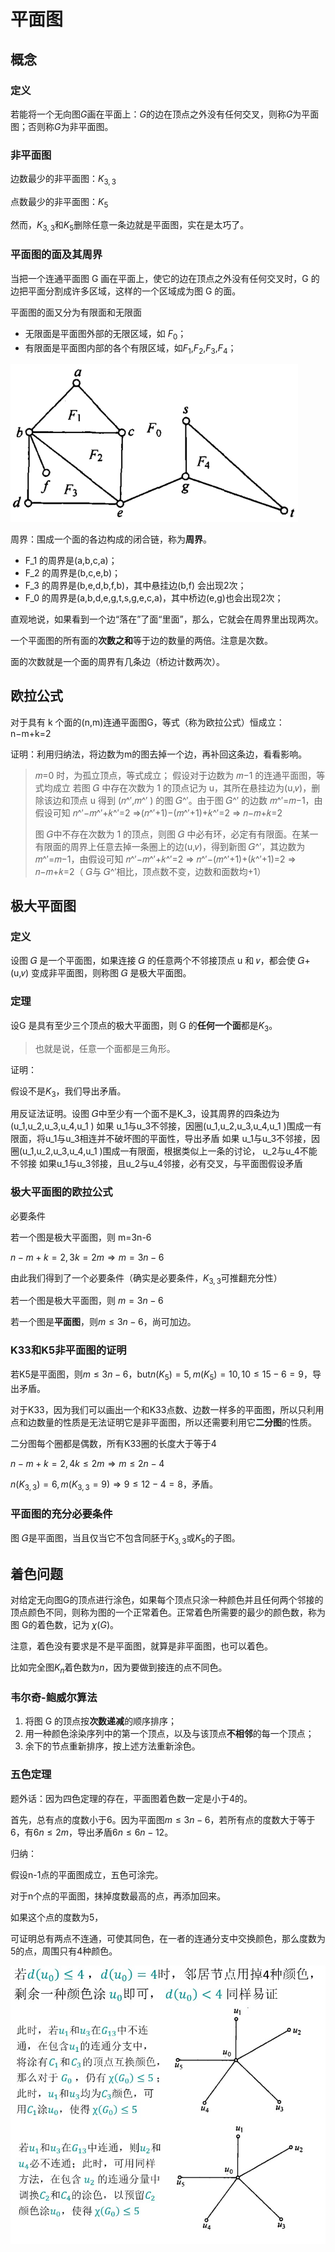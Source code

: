 # 平面图

## 概念

### 定义

若能将一个无向图$G$画在平面上：$G$的边在顶点之外没有任何交叉，则称$G$为平面图；否则称$G$为非平面图。

### 非平面图

边数最少的非平面图：$K_{3,3}$

点数最少的非平面图：$K_5$

然而，$K_{3,3}$和$K_5$删除任意一条边就是平面图，实在是太巧了。

### 平面图的面及其周界

当把一个连通平面图 G 画在平面上，使它的边在顶点之外没有任何交叉时，G 的边把平面分割成许多区域，这样的一个区域成为图 G 的面。

平面图的面又分为有限面和无限面

* 无限面是平面图外部的无限区域，如 $F_0$；
* 有限面是平面图内部的各个有限区域，如$F_1$,$F_2$,$F_3$,$F_4$；

<img src="/img/平面图的面.jpg" style="zoom:50%;" />

周界：围成一个面的各边构成的闭合链，称为**周界**。

* F_1 的周界是(a,b,c,a)；
* F_2 的周界是(b,c,e,b)；
* F_3 的周界是(b,e,d,b,f,b)，其中悬挂边(b,f)  会出现2次；
* F_0 的周界是(a,b,d,e,g,t,s,g,e,c,a)，其中桥边(e,g)也会出现2次；

直观地说，如果看到一个边“落在”了面“里面”，那么，它就会在周界里出现两次。

一个平面图的所有面的**次数之和**等于边的数量的两倍。注意是次数。

面的次数就是一个面的周界有几条边（桥边计数两次）。

## 欧拉公式

对于具有 k 个面的(n,m)连通平面图G，等式（称为欧拉公式）恒成立： n−m+k=2

证明：利用归纳法，将边数为m的图去掉一个边，再补回这条边，看看影响。

> 𝑚=0 时，为孤立顶点，等式成立；
> 假设对于边数为 𝑚−1 的连通平面图，等式均成立
> 若图 𝐺 中存在次数为 1 的顶点记为 u，其所在悬挂边为(u,𝑣)，删除该边和顶点 u 得到 (𝑛^′,𝑚^′ ) 的图 𝐺^′。由于图 𝐺^′ 的边数 𝑚^′=𝑚−1，由假设可知 𝑛^′−𝑚^′+𝑘^′=2 ⇒(𝑛^′+1)−(𝑚^′+1)+𝑘^′=2 ⇒ 𝑛−𝑚+𝑘=2
>
>
> 图 𝐺中不存在次数为 1 的顶点，则图 𝐺 中必有环，必定有有限面。在某一有限面的周界上任意去掉一条圈上的边(u,𝑣)，得到新图 𝐺^′，其边数为 𝑚^′=𝑚−1，由假设可知 𝑛^′−𝑚^′+𝑘^′=2  ⇒ 𝑛^′−(𝑚^′+1)+(𝑘^′+1)=2  ⇒ 𝑛−𝑚+𝑘=2（ 𝐺与 𝐺^′相比，顶点数不变，边数和面数均+1）

## 极大平面图

### 定义

设图 𝐺 是一个平面图，如果连接 𝐺 的任意两个不邻接顶点 u 和 𝑣，都会使 𝐺+(u,𝑣) 变成非平面图，则称图 𝐺 是极大平面图。

### 定理

设G 是具有至少三个顶点的极大平面图，则 G 的**任何一个面**都是$K_3$。

> 也就是说，任意一个面都是三角形。

证明：

假设不是$K_3$，我们导出矛盾。

用反证法证明。设图 𝐺中至少有一个面不是K_3，设其周界的四条边为(u_1,u_2,u_3,u_4,u_1 )
如果 u_1与u_3不邻接，因圈(u_1,u_2,u_3,u_4,u_1 )围成一有限面，将u_1与u_3相连并不破坏图的平面性，导出矛盾
如果 u_1与u_3不邻接，因圈(u_1,u_2,u_3,u_4,u_1 )围成一有限面，根据类似上一条的讨论， u_2与u_4不能不邻接
如果u_1与u_3邻接，且u_2与u_4邻接，必有交叉，与平面图假设矛盾

### 极大平面图的欧拉公式

必要条件

若一个图是极大平面图，则 m=3n-6

$n-m+k = 2, 3k=2m\Rightarrow m = 3n - 6$

由此我们得到了一个必要条件（确实是必要条件，$K_{3,3}$可推翻充分性）

若一个图是极大平面图，则 $m=3n-6$

若一个图是**平面图**，则$m \leq 3n-6$，尚可加边。

### K33和K5非平面图的证明

若K5是平面图，则$m\leq 3n-6$，but$n(K_5) = 5, m(K_5) = 10, 10 \leq 15-6=9$，导出矛盾。

对于K33，因为我们可以画出一个和K33点数、边数一样多的平面图，所以只利用点和边数量的性质是无法证明它是非平面图，所以还需要利用它**二分图**的性质。

二分图每个圈都是偶数，所有K33圈的长度大于等于4

$n-m+k = 2, 4k \leq 2m \Rightarrow m\leq 2n -4$

$n(K_{3,3}) = 6, m(K_{3,3} = 9) \Rightarrow 9 \leq 12-4 = 8$，矛盾。

### 平面图的充分必要条件

图 𝐺是平面图，当且仅当它不包含同胚于$K_{3,3}$或$K_5$的子图。

## 着色问题

对给定无向图G的顶点进行涂色，如果每个顶点只涂一种颜色并且任何两个邻接的顶点颜色不同，则称为图的一个正常着色。正常着色所需要的最少的颜色数，称为图 G的着色数，记为 $\chi(G)$。

注意，着色没有要求是不是平面图，就算是非平面图，也可以着色。

比如完全图$K_n$着色数为$n$，因为要做到接连的点不同色。

### 韦尔奇-鲍威尔算法

1. 将图 G 的顶点按**次数递减**的顺序排序；
2. 用一种颜色涂染序列中的第一个顶点，以及与该顶点**不相邻**的每一个顶点；
3. 余下的节点重新排序，按上述方法重新涂色。

### 五色定理

题外话：因为四色定理的存在，平面图着色数一定是小于4的。

首先，总有点的度数小于6。因为平面图$m \leq 3n -6$，若所有点的度数大于等于6，有$6n \leq 2m$，导出矛盾$6n \leq 6n -12$。

归纳：

假设n-1点的平面图成立，五色可涂完。

对于n个点的平面图，抹掉度数最高的点，再添加回来。

如果这个点的度数为5，

可证明总有两点不连通，可使其同色，在一者的连通分支中交换颜色，那么度数为5的点，周围只有4种颜色。

![](/img/五色定理证明.jpg)

